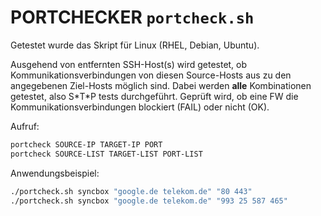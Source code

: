 # PORTCHECKER `portcheck.sh`

Getestet wurde das Skript für Linux (RHEL, Debian, Ubuntu).

Ausgehend von entfernten SSH-Host(s) wird getestet, ob Kommunikationsverbindungen von diesen Source-Hosts aus zu den angegebenen Ziel-Hosts möglich sind. Dabei werden **alle** Kombinationen getestet, also S\*T\*P tests durchgeführt. Geprüft wird, ob eine FW die Kommunikationsverbindungen blockiert (FAIL) oder nicht (OK).

Aufruf:

```sh
portcheck SOURCE-IP TARGET-IP PORT
portcheck SOURCE-LIST TARGET-LIST PORT-LIST
```

Anwendungsbeispiel:

```sh
./portcheck.sh syncbox "google.de telekom.de" "80 443"
./portcheck.sh syncbox "google.de telekom.de" "993 25 587 465"
```
